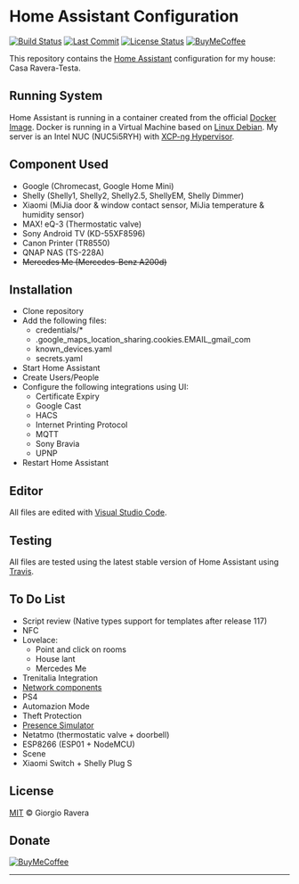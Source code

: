 # Home Assistant Configuration 
[![Build Status][build-status-img]][build-status-url]
[![Last Commit][last-commit-img]][last-commit-url]
[![License Status][license-img]][license-url]
[![BuyMeCoffee][buymecoffee-img]][buymecoffee-url]

This repository contains the [Home Assistant](https://www.home-assistant.io/) configuration for my house: Casa Ravera-Testa.

## Running System
Home Assistant is running in a container created from the official [Docker Image](https://hub.docker.com/r/homeassistant/home-assistant).
Docker is running in a Virtual Machine based on [Linux Debian](https://www.debian.org/).
My server is an Intel NUC (NUC5i5RYH) with [XCP-ng Hypervisor](https://xcp-ng.org/).

## Component Used
* Google (Chromecast, Google Home Mini)
* Shelly (Shelly1, Shelly2, Shelly2.5, ShellyEM, Shelly Dimmer)
* Xiaomi (MiJia door & window contact sensor, MiJia temperature & humidity sensor)
* MAX! eQ-3 (Thermostatic valve)
* Sony Android TV (KD-55XF8596)
* Canon Printer (TR8550)
* QNAP NAS (TS-228A)
* ~~Mercedes Me (Mercedes-Benz A200d)~~

## Installation
* Clone repository
* Add the following files:
  * credentials/*
  * .google_maps_location_sharing.cookies.EMAIL_gmail_com
  * known_devices.yaml
  * secrets.yaml
* Start Home Assistant
* Create Users/People
* Configure the following integrations using UI:
  * Certificate Expiry
  * Google Cast
  * HACS
  * Internet Printing Protocol 
  * MQTT
  * Sony Bravia
  * UPNP
* Restart Home Assistant

## Editor
All files are edited with [Visual Studio Code](https://code.visualstudio.com/).

## Testing
All files are tested using the latest stable version of Home Assistant using [Travis](https://travis-ci.com/github/xraver/homeassistant).

## To Do List
* Script review (Native types support for templates after release 117)
* NFC
* Lovelace:
   - Point and click on rooms
   - House lant
   - Mercedes Me
* Trenitalia Integration
* [Network components](https://community.home-assistant.io/t/need-help-with-sensor-icon-color-based-on-state/49292)
* PS4
* Automazion Mode
* Theft Protection
* [Presence Simulator](https://indomus.it/progetti/simulare-automaticamente-la-presenza-in-casa-tramite-la-domotica-home-assistant/)
* Netatmo (thermostatic valve + doorbell)
* ESP8266 (ESP01 + NodeMCU)
* Scene
* Xiaomi Switch + Shelly Plug S

## License
[MIT](http://opensource.org/licenses/MIT) © Giorgio Ravera

## Donate
[![BuyMeCoffee][buymecoffee-button]][buymecoffee-url]

---

[build-status-img]: https://api.travis-ci.org/xraver/homeassistant.svg?branch=master
[build-status-url]: https://travis-ci.org/github/xraver/homeassistant
[license-img]: https://img.shields.io/github/license/xraver/homeassistant
[license-url]: LICENSE
[releases-img]: https://img.shields.io/github/v/release/xraver/homeassistant
[releases-url]: https://github.com/xraver/homeassistant/releases
[last-commit-img]: https://img.shields.io/github/last-commit/xraver/homeassistant
[last-commit-url]: https://github.com/xraver/homeassistant/commits/master
[buymecoffee-img]: https://img.shields.io/badge/buy%20me%20a%20coffee-donate-yellow.svg
[buymecoffee-button]: https://www.buymeacoffee.com/assets/img/guidelines/download-assets-sm-2.svg
[buymecoffee-url]: https://www.buymeacoffee.com/raverag